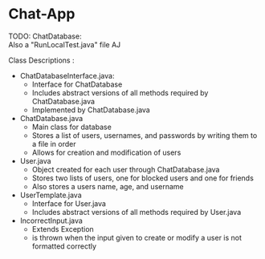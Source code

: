 # Chat-App
TODO:
ChatDatabase:  
Also a "RunLocalTest.java" file  AJ


Class Descriptions :
 - ChatDatabaseInterface.java:
     - Interface for ChatDatabase
     - Includes abstract versions of all methods required by ChatDatabase.java
     - Implemented by ChatDatabase.java
 - ChatDatabase.java
     - Main class for database
     - Stores a list of users, usernames, and passwords by writing them to a file in order
     - Allows for creation and modification of users
 - User.java
     - Object created for each user through ChatDatabase.java
     - Stores two lists of users, one for blocked users and one for friends
     - Also stores a users name, age, and username
 - UserTemplate.java
     - Interface for User.java
     - Includes abstract versions of all methods required by User.java
 - IncorrectInput.java
     - Extends Exception
     - is thrown when the input given to create or modify a user is not formatted correctly
   
